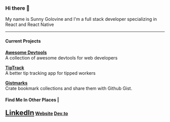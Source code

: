 ### Hi there 👋

My name is Sunny Golovine and I'm a full stack developer specializing in React and React Native

---

#### Current Projects

<b><a href="https://awesomedevtools.com">Awesome Devtools</a></b>
<br>
A collection of awesome devtools for web developers

<b><a href="https://tiptrack.app">TipTrack</a></b>
<br>
A better tip tracking app for tipped workers

<b><a href="https://gistmarks.io">Gistmarks</a></b>
<br>
Crate bookmark collections and share them with Github Gist.

#### Find Me In Other Places |

<b><a style="font-size:22px" href="https://linkedin.com/in/SunnyGolovine">LinkedIn</a>
<b><a href="https://sunnygolovine.com">Website</a>
<b><a href="https://linkedin.com/in/SunnyGolovine">Dev.to</a>

<!-- <style>
  h3 {
    color: red;
  }
</style>
 -->
